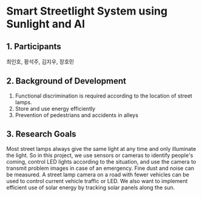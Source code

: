 # Smart Streetlight System using Sunlight and AI

## 1. Participants
최인호, 황석주, 김지우, 장호민

## 2. Background of Development 
1. Functional discrimination is required according to the location of street lamps.
2. Store and use energy efficiently
3. Prevention of pedestrians and accidents in alleys

## 3. Research Goals
Most street lamps always give the same light at any time and only illuminate the light. So in this project, we use sensors or cameras to identify people's coming, control LED lights according to the situation, and use the camera to transmit problem images in case of an emergency. Fine dust and noise can be measured. A street lamp camera on a road with fewer vehicles can be used to control current vehicle traffic or LED. We also want to implement efficient use of solar energy by tracking solar panels along the sun.



